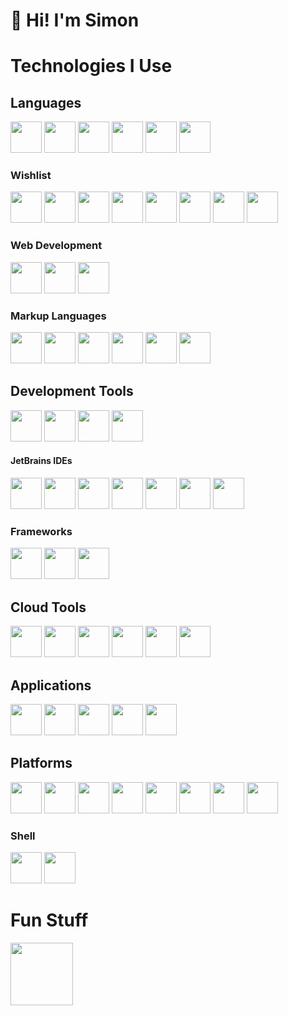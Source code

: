 # 👋 Hi! I'm Simon
# Technologies I Use

<div class="categories">
	<div class="category">
		<h2>Languages</h2>
		<div class="grid">
            <img src="https://cdn.jsdelivr.net/gh/devicons/devicon@latest/icons/csharp/csharp-original.svg" style="height: 50px;" />
            <img src="https://cdn.jsdelivr.net/gh/devicons/devicon@latest/icons/cplusplus/cplusplus-original.svg" style="height: 50px;" />
            <img src="https://cdn.jsdelivr.net/gh/devicons/devicon@latest/icons/c/c-original.svg" style="height: 50px;" />
            <img src="https://cdn.jsdelivr.net/gh/devicons/devicon@latest/icons/java/java-original-wordmark.svg" style="height: 50px;" />
            <img src="https://cdn.jsdelivr.net/gh/devicons/devicon@latest/icons/python/python-original-wordmark.svg" style="height: 50px;" />
            <img src="https://cdn.jsdelivr.net/gh/devicons/devicon@latest/icons/typescript/typescript-original.svg" style="height: 50px;" />
		</div>
	</div>
	<div class="category">
		<h3>Wishlist</h3>
		<div class="grid">
            <img src="https://cdn.jsdelivr.net/gh/devicons/devicon@latest/icons/ruby/ruby-original-wordmark.svg" style="height: 50px;" />
            <img src="https://cdn.jsdelivr.net/gh/devicons/devicon@latest/icons/lua/lua-original.svg" style="height: 50px;" />
            <img src="https://cdn.jsdelivr.net/gh/devicons/devicon@latest/icons/rust/rust-original.svg" style="height: 50px;" />
            <img src="https://cdn.jsdelivr.net/gh/devicons/devicon@latest/icons/objectivec/objectivec-plain.svg" style="height: 50px;" />
            <img src="https://cdn.jsdelivr.net/gh/devicons/devicon@latest/icons/android/android-plain-wordmark.svg" style="height: 50px;" />
            <img src="https://cdn.jsdelivr.net/gh/devicons/devicon@latest/icons/kotlin/kotlin-original.svg" style="height: 50px;" />
            <img src="https://cdn.jsdelivr.net/gh/devicons/devicon@latest/icons/go/go-original-wordmark.svg" style="height: 50px;" />
            <img src="https://cdn.jsdelivr.net/gh/devicons/devicon@latest/icons/swift/swift-original.svg" style="height: 50px;" />
		</div>
	</div>
	<div class="category">
		<h3>Web Development</h3>
		<div class="grid">
            <img src="https://cdn.jsdelivr.net/gh/devicons/devicon@latest/icons/html5/html5-original-wordmark.svg" style="height: 50px;" />
            <img src="https://cdn.jsdelivr.net/gh/devicons/devicon@latest/icons/css3/css3-original-wordmark.svg" style="height: 50px;" />
            <img src="https://cdn.jsdelivr.net/gh/devicons/devicon@latest/icons/javascript/javascript-original.svg" style="height: 50px;" />
		</div>
	</div>
	<div class="category">
		<h3>Markup Languages</h3>
		<div class="grid">
            <img src="https://cdn.jsdelivr.net/gh/devicons/devicon@latest/icons/json/json-original.svg" style="height: 50px;" />
            <img src="https://cdn.jsdelivr.net/gh/devicons/devicon@latest/icons/xml/xml-original.svg" style="height: 50px;" />
            <img src="https://cdn.jsdelivr.net/gh/devicons/devicon@latest/icons/yaml/yaml-original.svg" style="height: 50px;" />
            <img src="https://cdn.jsdelivr.net/gh/devicons/devicon@latest/icons/markdown/markdown-original.svg" style="height: 50px;" />
            <img src="https://cdn.jsdelivr.net/gh/devicons/devicon@latest/icons/latex/latex-original.svg" style="height: 50px;" />
            <img src="https://cdn.jsdelivr.net/gh/devicons/devicon@latest/icons/tex/tex-original.svg" style="height: 50px;" />
		</div>
	</div>
	<div class="category">
		<h2>Development Tools</h2>
		<div class="grid">
            <img src="https://cdn.jsdelivr.net/gh/devicons/devicon@latest/icons/visualstudio/visualstudio-original.svg" style="height: 50px;" />
            <img src="https://cdn.jsdelivr.net/gh/devicons/devicon@latest/icons/vscode/vscode-original.svg" style="height: 50px;" />
            <img src="https://cdn.jsdelivr.net/gh/devicons/devicon@latest/icons/eclipse/eclipse-original-wordmark.svg" style="height: 50px;" />
            <img src="https://cdn.jsdelivr.net/gh/devicons/devicon@latest/icons/docker/docker-original-wordmark.svg" style="height: 50px;" />
		</div>
		<h4>JetBrains IDEs</h4>
		<div class="grid">
            <img src="https://cdn.jsdelivr.net/gh/devicons/devicon@latest/icons/jetbrains/jetbrains-original.svg" style="height: 50px;" />
            <img src="https://cdn.jsdelivr.net/gh/devicons/devicon@latest/icons/rider/rider-original.svg" style="height: 50px;" />
            <img src="https://cdn.jsdelivr.net/gh/devicons/devicon@latest/icons/clion/clion-original.svg" style="height: 50px;" />
            <img src="https://cdn.jsdelivr.net/gh/devicons/devicon@latest/icons/webstorm/webstorm-original.svg" style="height: 50px;" />
            <img src="https://cdn.jsdelivr.net/gh/devicons/devicon@latest/icons/pycharm/pycharm-original.svg" style="height: 50px;" />
            <img src="https://cdn.jsdelivr.net/gh/devicons/devicon@latest/icons/intellij/intellij-original.svg" style="height: 50px;" />
            <img src="https://cdn.jsdelivr.net/gh/devicons/devicon@latest/icons/datagrip/datagrip-original.svg" style="height: 50px;" />
		</div>
		<h3>Frameworks</h3>
		<div class="grid">
            <img src="https://cdn.jsdelivr.net/gh/devicons/devicon@latest/icons/dotnetcore/dotnetcore-original.svg" style="height: 50px;" />
            <img src="https://cdn.jsdelivr.net/gh/devicons/devicon@latest/icons/dot-net/dot-net-original-wordmark.svg" style="height: 50px;" />
            <img src="https://cdn.jsdelivr.net/gh/devicons/devicon@latest/icons/jekyll/jekyll-plain-wordmark.svg" style="height: 50px;" />
		</div>
	</div>
	<div class="category">
		<h2>Cloud Tools</h2>
		<div class="grid">
            <img src="https://cdn.jsdelivr.net/gh/devicons/devicon@latest/icons/github/github-original-wordmark.svg" style="height: 50px;" />
			<img src="https://cdn.jsdelivr.net/gh/devicons/devicon@latest/icons/githubcodespaces/githubcodespaces-original.svg" style="height: 50px;" />
            <img src="https://cdn.jsdelivr.net/gh/devicons/devicon@latest/icons/gitlab/gitlab-original-wordmark.svg" style="height: 50px;" />
            <img src="https://cdn.jsdelivr.net/gh/devicons/devicon@latest/icons/amazonwebservices/amazonwebservices-original-wordmark.svg" style="height: 50px;" />
            <img src="https://cdn.jsdelivr.net/gh/devicons/devicon@latest/icons/azure/azure-original-wordmark.svg" style="height: 50px;" />
            <img src="https://cdn.jsdelivr.net/gh/devicons/devicon@latest/icons/googlecloud/googlecloud-original-wordmark.svg" style="height: 50px;" />
		</div>
	</div>
	<div class="category">
		<h2>Applications</h2>
		<div class="grid">
            <img src="https://cdn.jsdelivr.net/gh/devicons/devicon@latest/icons/premierepro/premierepro-original.svg" style="height: 50px;" />
            <img src="https://cdn.jsdelivr.net/gh/devicons/devicon@latest/icons/aftereffects/aftereffects-original.svg" style="height: 50px;" />
            <img src="https://cdn.jsdelivr.net/gh/devicons/devicon@latest/icons/photoshop/photoshop-original.svg" style="height: 50px;" />
            <img src="https://cdn.jsdelivr.net/gh/devicons/devicon@latest/icons/illustrator/illustrator-original.svg" style="height: 50px;" />
            <img src="https://cdn.jsdelivr.net/gh/devicons/devicon@latest/icons/firefox/firefox-original-wordmark.svg" style="height: 50px;" />
		</div>
	</div>
	<div class="category">
		<h2>Platforms</h2>
		<div class="grid">
            <img src="https://cdn.jsdelivr.net/gh/devicons/devicon@latest/icons/windows8/windows8-original.svg" style="height: 50px;" />
            <img src="https://cdn.jsdelivr.net/gh/devicons/devicon@latest/icons/windows11/windows11-original.svg" style="height: 50px;" />
            <img src="https://cdn.jsdelivr.net/gh/devicons/devicon@latest/icons/apple/apple-original.svg" style="height: 50px;" />
            <img src="https://cdn.jsdelivr.net/gh/devicons/devicon@latest/icons/linux/linux-original.svg" style="height: 50px;" />
            <img src="https://cdn.jsdelivr.net/gh/devicons/devicon@latest/icons/raspberrypi/raspberrypi-original.svg" style="height: 50px;" />
            <img src="https://cdn.jsdelivr.net/gh/devicons/devicon@latest/icons/ubuntu/ubuntu-original-wordmark.svg" style="height: 50px;" />
            <img src="https://cdn.jsdelivr.net/gh/devicons/devicon@latest/icons/debian/debian-original-wordmark.svg" style="height: 50px;" />
            <img src="https://cdn.jsdelivr.net/gh/devicons/devicon@latest/icons/aarch64/aarch64-original.svg" style="height: 50px;" />
		</div>
		<h3>Shell</h3>
		<div class="grid">
            <img src="https://cdn.jsdelivr.net/gh/devicons/devicon@latest/icons/powershell/powershell-plain.svg" style="height: 50px;" />
            <img src="https://cdn.jsdelivr.net/gh/devicons/devicon@latest/icons/bash/bash-plain.svg" style="height: 50px;" />
		</div>
	</div>
</div>

# Fun Stuff

<div align="left">
	<img src="https://lastfm-profile-readme.vercel.app/api/ncserver?&isRounded=true&displayName=true"
	style="height: 100px;">
</div>
